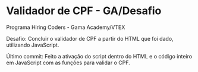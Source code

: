 # Validador de CPF - GA/Desafio

Programa Hiring Coders - Gama Academy/VTEX

Desafio:
Concluir o validador de CPF a partir do HTML que foi dado, utilizando JavaScript.

Último commit: Feito a ativação do script dentro do HTML e o código inteiro em JavaScript com as funções para validar o CPF.
